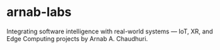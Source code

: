 # arnab-labs
Integrating software intelligence with real-world systems — IoT, XR, and Edge Computing projects by Arnab A. Chaudhuri.
